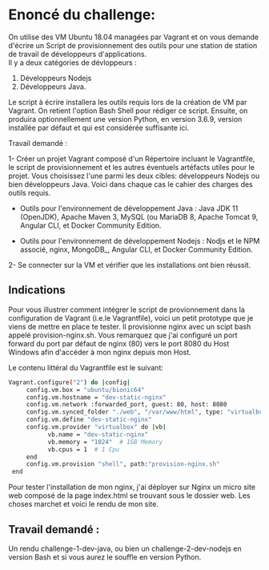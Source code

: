 Enoncé du challenge:
====================
On utilise des VM Ubuntu 18.04 managées par Vagrant et on vous demande d'écrire un Script de provisionnement des outils pour une station de station de travail de développeurs d'applications.   
Il y a deux catégories de dévloppeurs :  
 
1. Développeurs Nodejs
2. Développeurs Java.

Le script à écrire installera les outils requis lors de la création de VM par Vagrant. On retient l'option Bash Shell pour rédiger ce script. Ensuite, on produira optionnellement une version Python, en version 3.6.9, version installée par défaut et qui est considérée suffisante ici.

Travail demandé :  

1- Créer un projet Vagrant composé d'un Répertoire incluant le Vagrantfile, le script de provisionnement et les autres éventuels artéfacts utiles pour le projet.
Vous choisissez l'une parmi les deux cibles: développeurs Nodejs ou bien développeurs Java. Voici dans chaque cas le cahier des charges des outils requis.

- Outils pour l'environnement de développement Java : Java JDK 11 (OpenJDK), Apache Maven 3,  MySQL (ou MariaDB  8, Apache Tomcat 9, Angular CLI, et Docker Community Edition.

- Outils pour l'environnement de développement Nodejs : Nodjs et le NPM associé, nginx, MongoDB_, Angular CLI, et Docker Community Edition.

2- Se connecter sur la VM et vérifier que les installations ont bien réussit.

Indications
-----------
Pour vous illustrer comment intégrer le script de provionnement dans la configuration de Vagrant (i.e.le Vagrantfile), voici un petit prototype que je viens de mettre en place te tester. Il provisionne nginx avec un scipt bash appelé provision-nginx.sh. Vous remarquez que j'ai configuré un port forward du port par défaut de nginx (80) vers le port 8080 du Host Windows afin d'accéder à mon nginx depuis mon Host.

Le contenu littéral du Vagrantfile est le suivant: 

```bash
Vagrant.configure("2") do |config|
     config.vm.box = "ubuntu/bionic64"
     config.vm.hostname = "dev-static-nginx"
     config.vm.network :forwarded_port, guest: 80, host: 8080
     config.vm.synced_folder "./web", "/var/www/html", type: "virtualbox"    
     config.vm.define "dev-static-nginx"
     config.vm.provider "virtualbox" do |vb|
           vb.name = "dev-static-nginx"  
           vb.memory = "1024"  # 1GB Memory
           vb.cpus = 1  # 1 Cpu
     end
     config.vm.provision "shell", path:"provision-nginx.sh"  
 end 
```

Pour tester l'installation de mon nginx, j'ai déployer sur Nginx un micro site web composé de la page index.html se trouvant sous le dossier web. Les choses marchet et voici le rendu de mon site.

Travail demandé :
-----------------
Un rendu challenge-1-dev-java, ou bien un challenge-2-dev-nodejs en version Bash et si vous aurez le souffle en version Python.
